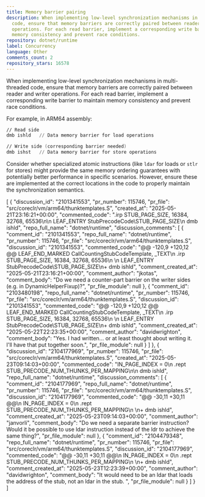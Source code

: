 ```yaml
---
title: Memory barrier pairing
description: When implementing low-level synchronization mechanisms in multi-threaded
  code, ensure that memory barriers are correctly paired between reader and writer
  operations. For each read barrier, implement a corresponding write barrier to maintain
  memory consistency and prevent race conditions.
repository: dotnet/runtime
label: Concurrency
language: Other
comments_count: 2
repository_stars: 16578
---
```


When implementing low-level synchronization mechanisms in multi-threaded code, ensure that memory barriers are correctly paired between reader and writer operations. For each read barrier, implement a corresponding write barrier to maintain memory consistency and prevent race conditions.

For example, in ARM64 assembly:
```asm
// Read side
dmb ishld   // Data memory barrier for load operations

// Write side (corresponding barrier needed)
dmb ishst   // Data memory barrier for store operations
```

Consider whether specialized atomic instructions (like `ldar` for loads or `stlr` for stores) might provide the same memory ordering guarantees with potentially better performance in specific scenarios. However, ensure these are implemented at the correct locations in the code to properly maintain the synchronization semantics.


[
  {
    "discussion_id": "2101341553",
    "pr_number": 115746,
    "pr_file": "src/coreclr/vm/arm64/thunktemplates.S",
    "created_at": "2025-05-21T23:16:21+00:00",
    "commented_code": ".irp STUB_PAGE_SIZE, 16384, 32768, 65536\n\n    LEAF_ENTRY StubPrecodeCode\\STUB_PAGE_SIZE\n        dmb ishld",
    "repo_full_name": "dotnet/runtime",
    "discussion_comments": [
      {
        "comment_id": "2101341553",
        "repo_full_name": "dotnet/runtime",
        "pr_number": 115746,
        "pr_file": "src/coreclr/vm/arm64/thunktemplates.S",
        "discussion_id": "2101341553",
        "commented_code": "@@ -120,9 +120,12 @@ LEAF_END_MARKED CallCountingStubCodeTemplate, _TEXT\n     .irp STUB_PAGE_SIZE, 16384, 32768, 65536\n \n     LEAF_ENTRY StubPrecodeCode\\STUB_PAGE_SIZE\n+        dmb ishld",
        "comment_created_at": "2025-05-21T23:16:21+00:00",
        "comment_author": "jkotas",
        "comment_body": "Do we need a counter-part barrier on the writer sides (e.g. in DynamicHelperFixup)?",
        "pr_file_module": null
      },
      {
        "comment_id": "2103480198",
        "repo_full_name": "dotnet/runtime",
        "pr_number": 115746,
        "pr_file": "src/coreclr/vm/arm64/thunktemplates.S",
        "discussion_id": "2101341553",
        "commented_code": "@@ -120,9 +120,12 @@ LEAF_END_MARKED CallCountingStubCodeTemplate, _TEXT\n     .irp STUB_PAGE_SIZE, 16384, 32768, 65536\n \n     LEAF_ENTRY StubPrecodeCode\\STUB_PAGE_SIZE\n+        dmb ishld",
        "comment_created_at": "2025-05-22T22:23:35+00:00",
        "comment_author": "davidwrighton",
        "comment_body": "Yes. I had written... or at least thought about writing it. I'll have that put together soon.",
        "pr_file_module": null
      }
    ]
  },
  {
    "discussion_id": "2104177969",
    "pr_number": 115746,
    "pr_file": "src/coreclr/vm/arm64/thunktemplates.S",
    "created_at": "2025-05-23T09:14:03+00:00",
    "commented_code": "IN_PAGE_INDEX = 0\n    .rept STUB_PRECODE_NUM_THUNKS_PER_MAPPING\n\n    dmb ishld",
    "repo_full_name": "dotnet/runtime",
    "discussion_comments": [
      {
        "comment_id": "2104177969",
        "repo_full_name": "dotnet/runtime",
        "pr_number": 115746,
        "pr_file": "src/coreclr/vm/arm64/thunktemplates.S",
        "discussion_id": "2104177969",
        "commented_code": "@@ -30,11 +30,11 @@\n     IN_PAGE_INDEX = 0\n     .rept STUB_PRECODE_NUM_THUNKS_PER_MAPPING\n \n+    dmb ishld",
        "comment_created_at": "2025-05-23T09:14:03+00:00",
        "comment_author": "janvorli",
        "comment_body": "Do we need a separate barrier instruction? Would it be possible to use ldar instruction instead of the ldr to achieve the same thing?",
        "pr_file_module": null
      },
      {
        "comment_id": "2104479348",
        "repo_full_name": "dotnet/runtime",
        "pr_number": 115746,
        "pr_file": "src/coreclr/vm/arm64/thunktemplates.S",
        "discussion_id": "2104177969",
        "commented_code": "@@ -30,11 +30,11 @@\n     IN_PAGE_INDEX = 0\n     .rept STUB_PRECODE_NUM_THUNKS_PER_MAPPING\n \n+    dmb ishld",
        "comment_created_at": "2025-05-23T12:23:39+00:00",
        "comment_author": "davidwrighton",
        "comment_body": "It would need to be an ldar that loads the address of the stub, not an ldar in the stub. ",
        "pr_file_module": null
      }
    ]
  }
]

